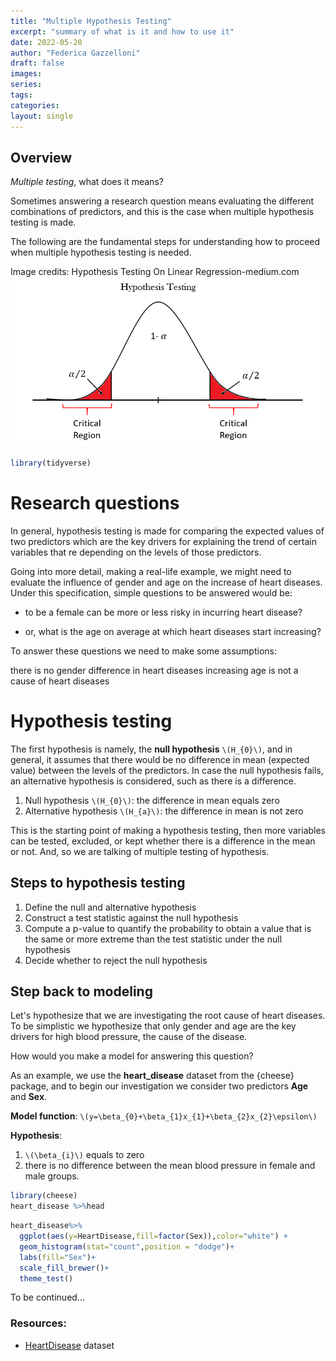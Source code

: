 ```yaml
---
title: "Multiple Hypothesis Testing"
excerpt: "summary of what is it and how to use it"
date: 2022-05-20
author: "Federica Gazzelloni"
draft: false
images:
series:
tags:
categories:
layout: single
---
```





## Overview

*Multiple testing*, what does it means?

Sometimes answering a research question means evaluating the different combinations of predictors, and this is the case when multiple hypothesis testing is made.

The following are the fundamental steps for understanding how to proceed when multiple hypothesis testing is needed.


Image credits: Hypothesis Testing On Linear Regression-medium.com  
![](featured.png)




```r
library(tidyverse)
```

# Research questions

In general, hypothesis testing is made for comparing the expected values of two predictors which are the key drivers for explaining the trend of certain variables that re depending on the levels of those predictors.

Going into more detail, making a real-life example, we might need to evaluate the influence of gender and age on the increase of heart diseases. Under this specification, simple questions to be answered would be:

- to be a female can be more or less risky in incurring heart disease?

- or, what is the age on average at which heart diseases start increasing?

To answer these questions we need to make some assumptions:

there is no gender difference in heart diseases
increasing age is not a cause of heart diseases

# Hypothesis testing

The first hypothesis is namely, the **null hypothesis** `\(H_{0}\)`, and in general, it assumes that there would be no difference in mean (expected value) between the levels of the predictors. In case the null hypothesis fails, an alternative hypothesis is considered, such as there is a difference.

1.  Null hypothesis `\(H_{0}\)`: the difference in mean equals zero
2.  Alternative hypothesis `\(H_{a}\)`: the difference in mean is not zero

This is the starting point of making a hypothesis testing, then more variables can be tested, excluded, or kept whether there is a difference in the mean or not. And, so we are talking of multiple testing of hypothesis.


## Steps to hypothesis testing

1.  Define the null and alternative hypothesis
2.  Construct a test statistic against the null hypothesis
3.  Compute a p-value to quantify the probability to obtain a value that is the same or more extreme than the test statistic under the null hypothesis
4.  Decide whether to reject the null hypothesis


## Step back to modeling

Let's hypothesize that we are investigating the root cause of heart diseases. To be simplistic we hypothesize that only gender and age are the key drivers for high blood pressure, the cause of the disease.

How would you make a model for answering this question?

As an example, we use the **heart_disease** dataset from the {cheese} package, and to begin our investigation we consider two predictors **Age** and **Sex**.

**Model function**: `\(y=\beta_{0}+\beta_{1}x_{1}+\beta_{2}x_{2}\epsilon\)`

**Hypothesis**:

1.  `\(\beta_{i}\)` equals to zero
2.  there is no difference between the mean blood pressure in female and male groups. 


```r
library(cheese)
heart_disease %>%head
```


```r
heart_disease%>%
  ggplot(aes(y=HeartDisease,fill=factor(Sex)),color="white") +
  geom_histogram(stat="count",position = "dodge")+
  labs(fill="Sex")+
  scale_fill_brewer()+
  theme_test()
```

To be continued...
</details>

### Resources:

- [HeartDisease](https://cran.r-project.org/web/packages/cheese/vignettes/cheese.html) dataset


